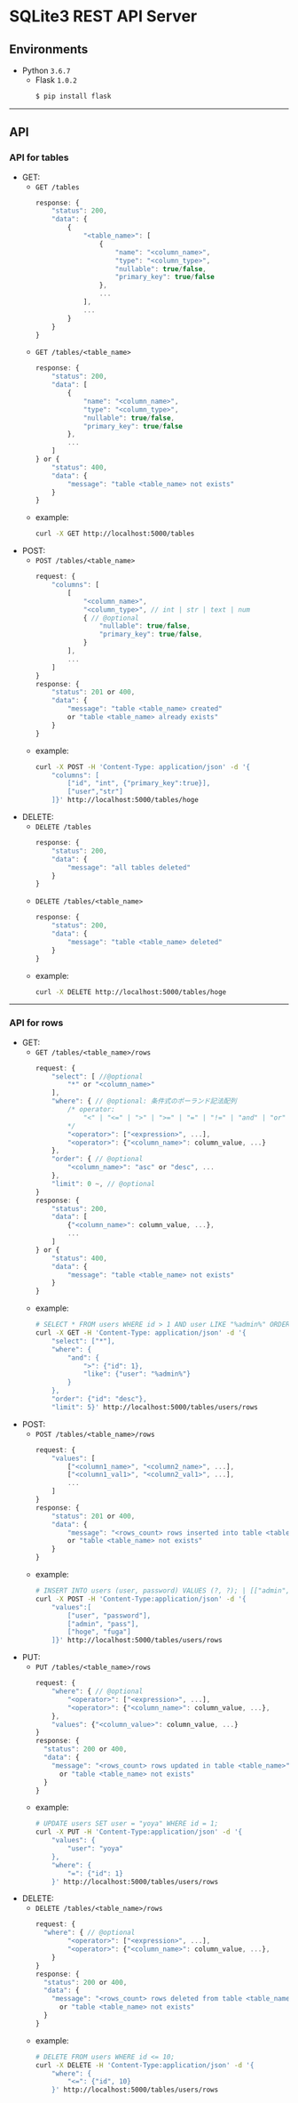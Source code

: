 # SQLite3 REST API Server

## Environments
- Python `3.6.7`
    - Flask `1.0.2`
        ```bash
        $ pip install flask
        ```

***

## API

### API for tables
- GET:
    - `GET /tables`
        ```javascript
        response: {
            "status": 200,
            "data": {
                {
                    "<table_name>": [
                        {
                            "name": "<column_name>",
                            "type": "<column_type>",
                            "nullable": true/false,
                            "primary_key": true/false
                        },
                        ...
                    ],
                    ...
                }
            }
        }
        ```
    - `GET /tables/<table_name>`
        ```javascript
        response: {
            "status": 200,
            "data": [
                {
                    "name": "<column_name>",
                    "type": "<column_type>",
                    "nullable": true/false,
                    "primary_key": true/false
                },
                ...
            ]
        } or {
            "status": 400,
            "data": {
                "message": "table <table_name> not exists"
            }
        }
        ```
    - example:
        ```bash
        curl -X GET http://localhost:5000/tables
        ```
- POST:
    - `POST /tables/<table_name>`
        ```javascript
        request: {
            "columns": [
                [
                    "<column_name>",
                    "<column_type>", // int | str | text | num
                    { // @optional
                        "nullable": true/false,
                        "primary_key": true/false,
                    }
                ],
                ...
            ]
        }
        response: {
            "status": 201 or 400,
            "data": {
                "message": "table <table_name> created"
                or "table <table_name> already exists"
            }
        }
        ```
    - example:
        ```bash
        curl -X POST -H 'Content-Type: application/json' -d '{
            "columns": [
                ["id", "int", {"primary_key":true}],
                ["user","str"]
            ]}' http://localhost:5000/tables/hoge
        ```
- DELETE:
    - `DELETE /tables`
        ```javascript
        response: {
            "status": 200,
            "data": {
                "message": "all tables deleted"
            }
        }
        ```
    - `DELETE /tables/<table_name>`
        ```javascript
        response: {
            "status": 200,
            "data": {
                "message": "table <table_name> deleted"
            }
        }
        ```
    - example:
        ```bash
        curl -X DELETE http://localhost:5000/tables/hoge
        ```

---

### API for rows
- GET:
    - `GET /tables/<table_name>/rows`
        ```javascript
        request: {
            "select": [ //@optional
                "*" or "<column_name>"
            ],
            "where": { // @optional: 条件式のポーランド記法配列
                /* operator:
                    "<" | "<=" | ">" | ">=" | "=" | "!=" | "and" | "or" | "like"
                */
                "<operator>": ["<expression>", ...],
                "<operator>": {"<column_name>": column_value, ...}
            },
            "order": { // @optional
                "<column_name>": "asc" or "desc", ...
            },
            "limit": 0 ~, // @optional
        }
        response: {
            "status": 200,
            "data": [
                {"<column_name>": column_value, ...},
                ...
            ]
        } or {
            "status": 400,
            "data": {
                "message": "table <table_name> not exists"
            }
        }
        ```
    - example:
        ```bash
        # SELECT * FROM users WHERE id > 1 AND user LIKE "%admin%" ORDER BY id DESC LIMIT 5;
        curl -X GET -H 'Content-Type: application/json' -d '{
            "select": ["*"],
            "where": {
                "and": {
                    ">": {"id": 1},
                    "like": {"user": "%admin%"}
                }
            },
            "order": {"id": "desc"},
            "limit": 5}' http://localhost:5000/tables/users/rows
        ```
- POST:
    - `POST /tables/<table_name>/rows`
        ```javascript
        request: {
            "values": [
                ["<column1_name>", "<column2_name>", ...],
                ["<column1_val1>", "<column2_val1>", ...],
                ...
            ]
        }
        response: {
            "status": 201 or 400,
            "data": {
                "message": "<rows_count> rows inserted into table <table_name>"
                or "table <table_name> not exists"
            }
        }
        ```
    - example:
        ```bash
        # INSERT INTO users (user, password) VALUES (?, ?); | [["admin", "pass"], ["hoge", "fuga"]]
        curl -X POST -H 'Content-Type:application/json' -d '{
            "values":[
                ["user", "password"],
                ["admin", "pass"],
                ["hoge", "fuga"]
            ]}' http://localhost:5000/tables/users/rows
        ```
- PUT:
  - `PUT /tables/<table_name>/rows`
    ```javascript
    request: {
        "where": { // @optional
            "<operator>": ["<expression>", ...],
            "<operator>": {"<column_name>": column_value, ...},
        },
        "values": {"<column_value>": column_value, ...}
    }
    response: {
      "status": 200 or 400,
      "data": {
        "message": "<rows_count> rows updated in table <table_name>"
          or "table <table_name> not exists"
      }
    }
    ```
  - example:
    ```bash
    # UPDATE users SET user = "yoya" WHERE id = 1;
    curl -X PUT -H 'Content-Type:application/json' -d '{
        "values": {
            "user": "yoya"
        },
        "where": {
            "=": {"id": 1}
        }' http://localhost:5000/tables/users/rows
    ```
- DELETE:
  - `DELETE /tables/<table_name>/rows`
    ```javascript
    request: {
      "where": { // @optional
            "<operator>": ["<expression>", ...],
            "<operator>": {"<column_name>": column_value, ...},
        }
    }
    response: {
      "status": 200 or 400,
      "data": {
        "message": "<rows_count> rows deleted from table <table_name>"
          or "table <table_name> not exists"
      }
    }
    ```
  - example:
    ```bash
    # DELETE FROM users WHERE id <= 10;
    curl -X DELETE -H 'Content-Type:application/json' -d '{
        "where": {
            "<=": {"id", 10}
        }' http://localhost:5000/tables/users/rows
    ```
